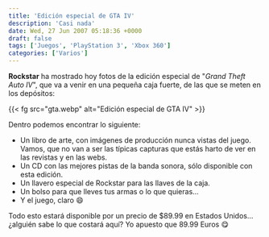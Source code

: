 ```yaml
---
title: 'Edición especial de GTA IV'
description: 'Casi nada'
date: Wed, 27 Jun 2007 05:18:36 +0000
draft: false
tags: ['Juegos', 'PlayStation 3', 'Xbox 360']
categories: ['Varios']
---
```


**Rockstar** ha mostrado hoy fotos de la edición especial de "_Grand Theft Auto IV_", que va a venir en una pequeña caja fuerte, de las que se meten en los depósitos:

{{< fg src="gta.webp" alt="Edición especial de GTA IV" >}}

Dentro podemos encontrar lo siguiente:

*   Un libro de arte, con imágenes de producción nunca vistas del juego. Vamos, que no van a ser las típicas capturas que estás harto de ver en las revistas y en las webs.
*   Un CD con las mejores pistas de la banda sonora, sólo disponible con esta edición.
*   Un llavero especial de Rockstar para las llaves de la caja.
*   Un bolso para que lleves tus armas o lo que quieras...
*   Y el juego, claro :smile:

Todo esto estará disponible por un precio de $89.99 en Estados Unidos... ¿alguién sabe lo que costará aquí? Yo apuesto que 89.99 Euros :yum: